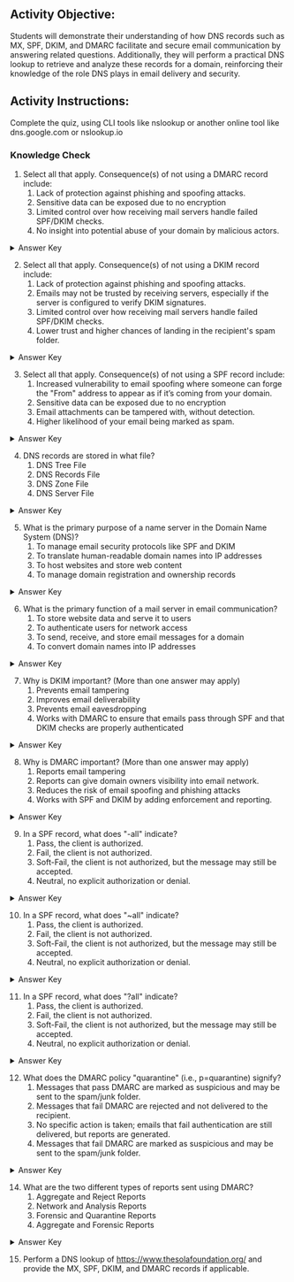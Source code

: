 ## Activity Objective:

Students will demonstrate their understanding of how DNS records such as MX, SPF, DKIM, and DMARC facilitate and secure email communication by answering related questions. Additionally, they will perform a practical DNS lookup to retrieve and analyze these records for a domain, reinforcing their knowledge of the role DNS plays in email delivery and security.

## Activity Instructions:

Complete the quiz, using CLI tools like nslookup or another online tool like dns.google.com or nslookup.io

### Knowledge Check
1. Select all that apply. Consequence(s) of not using a DMARC record include:
    1.	Lack of protection against phishing and spoofing attacks.
    2.	Sensitive data can be exposed due to no encryption
    3.	Limited control over how receiving mail servers handle failed SPF/DKIM checks.
    4.	No insight into potential abuse of your domain by malicious actors.
<details closed>
<summary>Answer Key</summary>
  <p>
    Without a DMARC record, your domain is more vulnerable because you lose protection against phishing and spoofing, have limited control over how receiving mail servers handle failed SPF or DKIM checks, and miss out on reports that provide visibility into unauthorized use of your domain. DMARC does not provide encryption, so exposure of sensitive data is not a direct consequence of not using it.
  </p>
</details>
   
2. Select all that apply. Consequence(s) of not using a DKIM record include:
    1.	Lack of protection against phishing and spoofing attacks.
    2.	Emails may not be trusted by receiving servers, especially if the server is configured to verify DKIM signatures.
    3.	Limited control over how receiving mail servers handle failed SPF/DKIM checks.
    4.	Lower trust and higher chances of landing in the recipient's spam folder.
<details closed>
<summary>Answer Key</summary>
  <p>
    Without a DKIM record, your domain is more exposed to phishing and spoofing, emails may not be trusted by receiving servers that verify DKIM signatures, and your messages have a higher chance of being flagged as spam or landing in the junk folder due to reduced trust. However, limited control over how receiving servers handle SPF or DKIM failures is a DMARC issue, not a direct consequence of missing DKIM.
  </p>
</details>

3. Select all that apply. Consequence(s) of not using a SPF record include:
    1.	Increased vulnerability to email spoofing where someone can forge the "From" address to appear as if it’s coming from your domain.
    2.	Sensitive data can be exposed due to no encryption
    3.	Email attachments can be tampered with, without detection.
    4.	Higher likelihood of your email being marked as spam.
<details closed>
<summary>Answer Key</summary>
  <p>
    Without an SPF record, your domain is more vulnerable to spoofing since attackers can forge the “From” address to make emails look like they come from you, and your legitimate messages are more likely to be flagged as spam by receiving servers. SPF does not provide encryption or integrity checks on attachments, so exposure of sensitive data or tampering with attachments is not a direct consequence of not using it.
  </p>
</details>

4. DNS records are stored in what file?
    1.	DNS Tree File
    2.	DNS Records File
    3.	DNS Zone File
    4.	DNS Server File
<details closed>
<summary>Answer Key</summary>
  <p>
    DNS records are stored in zone files, a zone file is a plain text file maintained by a DNS server that contains mappings between domain names and IP addresses along with other resource records (like A, AAAA, MX, CNAME, and TXT). It defines the authoritative data for a particular DNS zone and tells the server how to resolve queries for that domain.
  </p>
</details>

5. What is the primary purpose of a name server in the Domain Name System (DNS)?
    1.	To manage email security protocols like SPF and DKIM
    2.	To translate human-readable domain names into IP addresses
    3.	To host websites and store web content
    4.	To manage domain registration and ownership records
<details closed>
<summary>Answer Key</summary>
  <p>
   The primary purpose of a name server in the Domain Name System (DNS) is to translate human-readable domain names into IP addresses (and vice versa), so that users can access websites and services using names like example.com instead of numerical addresses. In other words, the name server stores and serves DNS records for a domain and answers queries from clients or other servers to guide them to the correct destination on the internet.
  </p>
</details>

6. What is the primary function of a mail server in email communication?
    1.	To store website data and serve it to users
    2.	To authenticate users for network access
    3.	To send, receive, and store email messages for a domain
    4.	To convert domain names into IP addresses
<details closed>
<summary>Answer Key</summary>
  <p>
   The primary function of a mail server in email communication is to send, receive, store, and forward email messages between senders and recipients. It acts as the backbone of email delivery by using protocols such as SMTP (for sending), and IMAP/POP3 (for retrieving), ensuring that messages are routed to the correct destination and made available for users to access.
  </p>
</details>

7. Why is DKIM important? (More than one answer may apply)
    1.	Prevents email tampering
    2.	Improves email deliverability
    3.	Prevents email eavesdropping
    4.	Works with DMARC to ensure that emails pass through SPF and that DKIM checks are properly authenticated
<details closed>
<summary>Answer Key</summary>
  <p>
DKIM is important because it helps prevent email tampering by using digital signatures to verify message integrity, and it improves email deliverability since receiving servers are more likely to trust signed messages. It also works alongside DMARC to ensure emails are properly authenticated with SPF and DKIM checks. However, DKIM does not prevent email eavesdropping, as it does not encrypt the message content.
  </p>
</details>

8. Why is DMARC important? (More than one answer may apply)
    1.	Reports email tampering
    2.	Reports can give domain owners visibility into email network.
    3.	Reduces the risk of email spoofing and phishing attacks
    4.	Works with SPF and DKIM by adding enforcement and reporting.
<details closed>
<summary>Answer Key</summary>
  <p>
DMARC is important because it gives domain owners visibility into how their email is being used through reports, reduces the risk of spoofing and phishing by allowing them to enforce authentication policies, and works with SPF and DKIM by adding both enforcement and reporting. However, DMARC does not directly report email tampering, as its role is focused on authentication and policy enforcement rather than content integrity.
  </p>
</details>

9. In a SPF record, what does "-all" indicate?
    1.	Pass, the client is authorized.
    2.	Fail, the client is not authorized.
    3.	Soft-Fail, the client is not authorized, but the message may still be accepted.
    4.	Neutral, no explicit authorization or denial.
<details closed>
<summary>Answer Key</summary>
  <p>
In an SPF record, -all indicates a hard fail. This tells receiving mail servers that if an email does not come from an IP address or server explicitly listed in the SPF record, it should be rejected outright.
  </p>
</details>

10. In a SPF record, what does "~all" indicate?
    1.	Pass, the client is authorized.
    2.	Fail, the client is not authorized.
    3.	Soft-Fail, the client is not authorized, but the message may still be accepted.
    4.	Neutral, no explicit authorization or denial.
<details closed>
<summary>Answer Key</summary>
  <p>
In an SPF record, ~all means Soft-Fail and that the client is not authorized to send email for the domain, but the receiving server may still accept the message (often marking it as suspicious or delivering it to spam). This makes option 3 correct. It differs from -all (Fail, reject), ?all (Neutral), and an explicit match that results in Pass.
  </p>
</details>

11. In a SPF record, what does "?all" indicate?
    1.	Pass, the client is authorized.
    2.	Fail, the client is not authorized.
    3.	Soft-Fail, the client is not authorized, but the message may still be accepted.
    4.	Neutral, no explicit authorization or denial.
<details closed>
<summary>Answer Key</summary>
  <p>
In an SPF record ?all means Neutral which indicates there is no explicit authorization or denial for the client. The receiving mail server decides how to handle the message. This makes option 4 correct. It is different from all with a minus sign which means Fail and reject, all with a tilde which means Soft Fail, and a matching rule that results in Pass.
  </p>
</details>

12. What does the DMARC policy "quarantine" (i.e., p=quarantine) signify?
    1.	Messages that pass DMARC are marked as suspicious and may be sent to the spam/junk folder.
    2.	Messages that fail DMARC are rejected and not delivered to the recipient.
    3.	No specific action is taken; emails that fail authentication are still delivered, but reports are generated.
    4.	Messages that fail DMARC are marked as suspicious and may be sent to the spam/junk folder.
<details closed>
<summary>Answer Key</summary>
  <p>
    In a DMARC policy p=quarantine means that messages which fail DMARC are marked as suspicious and may be sent to the recipient’s spam or junk folder. It is different from p=reject which blocks delivery completely and p=none which takes no action but provides reporting.
  </p>
</details>

14. What are the two different types of reports sent using DMARC?
    1.	Aggregate and Reject Reports
    2.	Network and Analysis Reports
    3.	Forensic and Quarantine Reports
    4.	Aggregate and Forensic Reports
<details closed>
<summary>Answer Key</summary>
  <p>
DMARC supports two types of reports which are Aggregate Reports and Forensic Reports. Aggregate reports provide a summary of authentication results across many messages, while forensic reports give detailed information about individual messages that failed authentication.
  </p>
</details>

15. Perform a DNS lookup of https://www.thesolafoundation.org/ and provide the MX, SPF, DKIM, and DMARC records if applicable.
